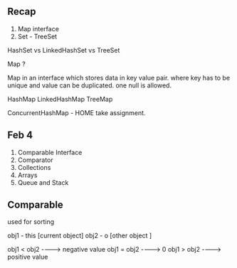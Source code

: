 ## Recap 

1. Map interface 
2. Set - TreeSet 

HashSet vs LinkedHashSet vs TreeSet 

Map ? 

Map in an interface which stores data in key value pair. 
where key has to be unique and value can be duplicated. 
one null is allowed. 

HashMap
LinkedHashMap
TreeMap 


ConcurrentHashMap - HOME take assignment. 

## Feb 4 
1. Comparable Interface 
2. Comparator 
3. Collections
4. Arrays
5. Queue and Stack 


## Comparable

used for sorting 

obj1 - this [current object] 
obj2 - o    [other object ]


obj1 < obj2 ---->  negative value
obj1 = obj2 ----> 0 
obj1 > obj2 ---->  positive value










 